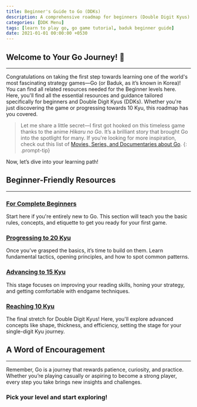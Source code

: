 ```yaml
---
title: Beginner's Guide to Go (DDKs)
description: A comprehensive roadmap for beginners (Double Digit Kyus) to master the basics of the Go game.
categories: [DDK Menu]
tags: [learn to play go, go game tutorial, baduk beginner guide]
date: 2021-01-01 00:00:00 +0530
---
```


## Welcome to Your Go Journey! 🎉  

---

Congratulations on taking the first step towards learning one of the world's most fascinating strategy games—Go (or Baduk, as it’s known in Korea)! 
You can find all related resources needed for the Beginner levels here. <br>
Here, you'll find all the essential resources and guidance tailored specifically for beginners and Double Digit Kyus (DDKs). Whether you're just discovering the game or progressing towards 10 Kyu, this roadmap has you covered. <br>

> Let me share a little secret—I first got hooked on this timeless game thanks to the anime *Hikaru no Go*. It’s a brilliant story that brought Go into the spotlight for many. If you're looking for more inspiration, check out this list of [Movies, Series, and Documentaries about Go](/posts/What's-This-All-About/#go-in-popular-media).
{: .prompt-tip}

Now, let’s dive into your learning path!

## Beginner-Friendly Resources 

---

### [For Complete Beginners](/posts/ddk-beginner)  
Start here if you're entirely new to Go. This section will teach you the basic rules, concepts, and etiquette to get you ready for your first game. 

### [Progressing to 20 Kyu](/posts/ddk-25kyu)  
Once you’ve grasped the basics, it’s time to build on them. Learn fundamental tactics, opening principles, and how to spot common patterns. 

### [Advancing to 15 Kyu](/posts/ddk-20kyu)  
This stage focuses on improving your reading skills, honing your strategy, and getting comfortable with endgame techniques. 

### [Reaching 10 Kyu](/posts/ddk-15kyu)  
The final stretch for Double Digit Kyus! Here, you'll explore advanced concepts like shape, thickness, and efficiency, setting the stage for your single-digit Kyu journey. 

## A Word of Encouragement 

---

Remember, Go is a journey that rewards patience, curiosity, and practice. Whether you’re playing casually or aspiring to become a strong player, every step you take brings new insights and challenges.  
### Pick your level and start exploring!